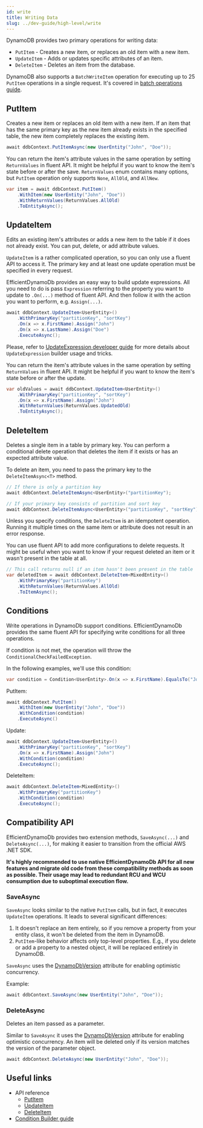 ```yaml
---
id: write
title: Writing Data
slug: ../dev-guide/high-level/write
---
```


DynamoDB provides two primary operations for writing data:

* `PutItem` - Creates a new item, or replaces an old item with a new item.
* `UpdateItem` - Adds or updates specific attributes of an item.
* `DeleteItem` - Deletes an item from the database.

DynamoDB also supports a `BatchWriteItem` operation for executing up to 25 `PutItem` operations in a single request.
It's covered in [batch operations guide](batch.md).

## PutItem

Creates a new item or replaces an old item with a new item.
If an item that has the same primary key as the new item already exists in the specified table, the new item completely replaces the existing item.

```csharp
await ddbContext.PutItemAsync(new UserEntity("John", "Doe"));
```

You can return the item's attribute values in the same operation by setting `ReturnValues` in fluent API.
It might be helpful if you want to know the item's state before or after the save.
`ReturnValues` enum contains many options, but `PutItem` operation only supports `None`, `AllOld`, and `AllNew`.

```csharp
var item = await ddbContext.PutItem()
    .WithItem(new UserEntity("John", "Doe"))
    .WithReturnValues(ReturnValues.AllOld)
    .ToEntityAsync();
```

## UpdateItem

Edits an existing item's attributes or adds a new item to the table if it does not already exist.
You can put, delete, or add attribute values.

`UpdateItem` is a rather complicated operation, so you can only use a fluent API to access it.
The primary key and at least one update operation must be specified in every request.

EfficientDynamoDb provides an easy way to build update expressions.
All you need to do is pass `Expression` referring to the property you want to update to `.On(...)` method of fluent API.
And then follow it with the action you want to perform, e.g. `Assign(...)`.

```csharp
await ddbContext.UpdateItem<UserEntity>()
    .WithPrimaryKey("partitionKey", "sortKey")
    .On(x => x.FirstName).Assign("John")
    .On(x => x.LastName).Assign("Doe")
    .ExecuteAsync();
```

Please, refer to [UpdateExpression developer guide](update-expression.md) for more details about `UpdateExpression` builder usage and tricks.

You can return the item's attribute values in the same operation by setting `ReturnValues` in fluent API.
It might be helpful if you want to know the item's state before or after the update.

```csharp
var oldValues = await ddbContext.UpdateItem<UserEntity>()
    .WithPrimaryKey("partitionKey", "sortKey")
    .On(x => x.FirstName).Assign("John")
    .WithReturnValues(ReturnValues.UpdatedOld)
    .ToEntityAsync();
```

## DeleteItem

Deletes a single item in a table by primary key.
You can perform a conditional delete operation that deletes the item if it exists or has an expected attribute value.

To delete an item, you need to pass the primary key to the `DeleteItemAsync<T>` method.

```csharp
// If there is only a partition key
await ddbContext.DeleteItemAsync<UserEntity>("partitionKey");

// If your primary key consists of partition and sort key
await ddbContext.DeleteItemAsync<UserEntity>("partitionKey", "sortKey")
```

Unless you specify conditions, the `DeleteItem` is an idempotent operation.
Running it multiple times on the same item or attribute does not result in an error response.

You can use fluent API to add more configurations to delete requests.
It might be useful when you want to know if your request deleted an item or it wasn't present in the table at all.

```csharp
// This call returns null if an item hasn't been present in the table
var deletedItem = await ddbContext.DeleteItem<MixedEntity>()
    .WithPrimaryKey("partitionKey")
    .WithReturnValues(ReturnValues.AllOld)
    .ToItemAsync();
```

## Conditions

Write operations in DynamoDb support conditions.
EfficientDynamoDb provides the same fluent API for specifying write conditions for all three operations.

If condition is not met, the operation will throw the `ConditionalCheckFailedException`.

In the following examples, we'll use this condition:

```csharp
var condition = Condition<UserEntity>.On(x => x.FirstName).EqualsTo("John");
```

PutItem:

```csharp
await ddbContext.PutItem()
    .WithItem(new UserEntity("John", "Doe"))
    .WithCondition(condition)
    .ExecuteAsync()
```

Update:

```csharp
await ddbContext.UpdateItem<UserEntity>()
    .WithPrimaryKey("partitionKey", "sortKey")
    .On(x => x.FirstName).Assign("John")
    .WithCondition(condition)
    .ExecuteAsync();
```

DeleteItem:

```csharp
await ddbContext.DeleteItem<MixedEntity>()
    .WithPrimaryKey("partitionKey")
    .WithCondition(condition)
    .ExecuteAsync();
```

## Compatibility API

EfficientDynamoDb provides two extension methods, `SaveAsync(...)` and `DeleteAsync(...)`, for making it easier to transition from the official AWS .NET SDK.

**It's highly recommended to use native EfficientDynamoDb API for all new features and migrate old code from these compatibility methods as soon as possible.
Their usage may lead to redundant RCU and WCU consumption due to suboptimal execution flow.**

### SaveAsync

`SaveAsync` looks similar to the native `PutItem` calls, but in fact, it executes `UpdateItem` operations.
It leads to several significant differences:

1. It doesn't replace an item entirely, so if you remove a property from your entity class, it won't be deleted from the item in DynamoDB.
1. `PutItem`-like behavior affects only top-level properties. E.g., if you delete or add a property to a nested object, it will be replaced entirely in DynamoDB.

`SaveAsync` uses the [DynamoDbVersion](attributes.md#DynamoDbVersion) attribute for enabling optimistic concurrency.

Example:

```csharp
await ddbContext.SaveAsync(new UserEntity("John", "Doe"));
```

### DeleteAsync

Deletes an item passed as a parameter.

Similar to `SaveAsync` it uses the [DynamoDbVersion](attributes.md#DynamoDbVersion) attribute for enabling optimistic concurrency.
An item will be deleted only if its version matches the version of the parameter object.

```csharp
await ddbContext.DeleteAsync(new UserEntity("John", "Doe"));
```

## Useful links

* API reference
  * [PutItem](../../api_reference/put-item.md)
  * [UpdateItem](../../api_reference/update-item.md)
  * [DeleteItem](../../api_reference/delete-item.md)
* [Condition Builder guide](conditions.md)
